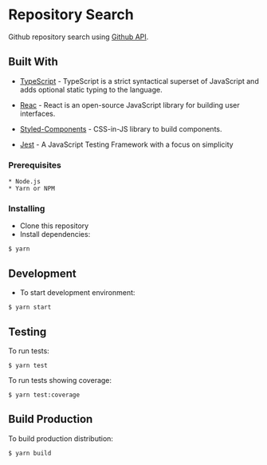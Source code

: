 # Repository Search

Github repository search using [Github API](https://developer.github.com/v3/).

## Built With

- [TypeScript](https://www.typescriptlang.org/) - TypeScript is a strict syntactical superset of JavaScript and adds optional static typing to the language.

- [Reac](https://reactjs.org/) - React is an open-source JavaScript library for building user interfaces.

- [Styled-Components](https://styled-components.com/) - CSS-in-JS library to build components.

- [Jest](https://jestjs.io/) - A JavaScript Testing Framework with a focus on simplicity

### Prerequisites

```
* Node.js
* Yarn or NPM
```

### Installing

- Clone this repository
- Install dependencies:

```
$ yarn
```

## Development

- To start development environment:

```
$ yarn start
```

## Testing

To run tests:

```
$ yarn test
```

To run tests showing coverage:

```
$ yarn test:coverage
```

## Build Production

To build production distribution:

```
$ yarn build
```
